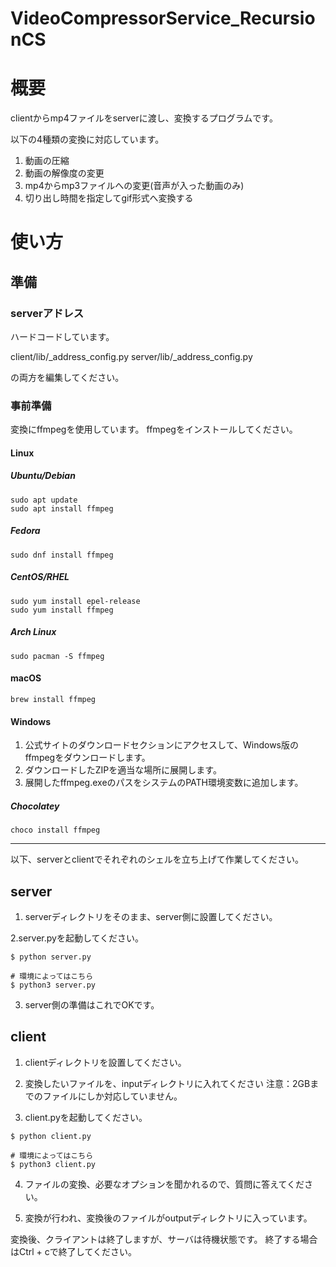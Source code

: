 # VideoCompressorService_RecursionCS

# 概要

clientからmp4ファイルをserverに渡し、変換するプログラムです。

以下の4種類の変換に対応しています。

1. 動画の圧縮
2. 動画の解像度の変更
3. mp4からmp3ファイルへの変更(音声が入った動画のみ)
4. 切り出し時間を指定してgif形式へ変換する

# 使い方

## 準備

### serverアドレス

ハードコードしています。

client/lib/_address_config.py
server/lib/_address_config.py

の両方を編集してください。

### 事前準備

変換にffmpegを使用しています。
ffmpegをインストールしてください。

#### Linux

##### Ubuntu/Debian

```shell
sudo apt update
sudo apt install ffmpeg
```

##### Fedora

```shell
sudo dnf install ffmpeg
```

##### CentOS/RHEL

```shell
sudo yum install epel-release
sudo yum install ffmpeg
```

##### Arch Linux

```shell
sudo pacman -S ffmpeg
```

#### macOS

```shell
brew install ffmpeg
```

#### Windows

1. 公式サイトのダウンロードセクションにアクセスして、Windows版のffmpegをダウンロードします。
2. ダウンロードしたZIPを適当な場所に展開します。
3. 展開したffmpeg.exeのパスをシステムのPATH環境変数に追加します。

##### Chocolatey

```shell
choco install ffmpeg
```

--- 

以下、serverとclientでそれぞれのシェルを立ち上げて作業してください。

## server

1. serverディレクトリをそのまま、server側に設置してください。

2.server.pyを起動してください。

```shell
$ python server.py

# 環境によってはこちら
$ python3 server.py
```

3. server側の準備はこれでOKです。

## client

1. clientディレクトリを設置してください。

2. 変換したいファイルを、inputディレクトリに入れてください
   注意：2GBまでのファイルにしか対応していません。

3. client.pyを起動してください。

```shell
$ python client.py

# 環境によってはこちら
$ python3 client.py
```

4. ファイルの変換、必要なオプションを聞かれるので、質問に答えてください。

5. 変換が行われ、変換後のファイルがoutputディレクトリに入っています。

変換後、クライアントは終了しますが、サーバは待機状態です。
終了する場合はCtrl + cで終了してください。
